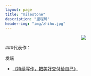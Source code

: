 ```yaml
---
layout: page
title: "milestone"
description: "里程碑"
header-img: "img/zhihu.jpg"
---
```



<center>
    <p><img src="http://ov82ohkmk.bkt.clouddn.com/17-8-25/94244079.jpg" align="center"></p>
</center>


###代表作：

发端
- [《持续写作，把美好交付给自己》](http://duchuangjun.com/blog/2017/08/22/start-to-write/)






